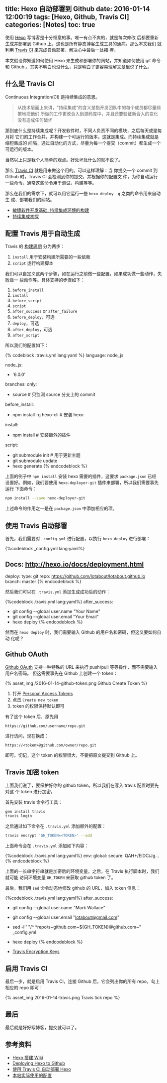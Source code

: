 title: Hexo 自动部署到 Github
date: 2016-01-14 12:00:19
tags: [Hexo, Github, Travis CI]
categories: [Notes]
toc: true
---

使用 [Hexo](http://hexo.io/) 写博客是十分惬意的事。唯一有点不爽的，就是每次修改
后都要重新生成并部署到 Github 上，这也是所有静态博客生成工具的通病。那么本文我们
就利用 [Travis CI](https://travis-ci.org/) 来完成自动部署，解决心中最后一处搔
痒。

本文假设你知道如何使用 Hexo 来生成和部署你的网站，并知道如何使用 git 命令和
Github 。其实不明白也没什么，只是明白了更容易理解文章里说了什么。

## 什么是 Travis CI

Continuous Integration(CI) 是持续集成的意思。

> 从技术层面上来讲，"持续集成"的含义是指开发团队中的每个成员都尽量频繁地把他们
> 所做的工作更改合入到源码库中，并且还要验证新合入的变化没有造成任何破坏

那到底什么是持续集成呢？开发软件时，不同人负责不同的模块，之后每天或是每月将
它们的工作合并，并构建一个可运行的版本，这就是集成。而持续集成就是缩短集成的
间隔，通过自动化的方式，尽量为每一个提交（commit）都生成一个可运行的版本。

当然以上只是我个人简单的观点。好处坏处什么的就不说了。

那么 [Travis CI](https://travis-ci.org/) 就是用来做这个用的。可以这样理解：当
你提交一个 commit 到 Github 时，Travis CI 会检测到你的提交，并根据你的配置文
件，为你自动运行一些命令，通常这些命令用于测试，构建等等。

那么在我们的需求下，就可以用它运行一些 `hexo deploy -g` 之类的命令用来自动生
成、部署我们的网站。

- [敏捷软件开发基础: 持续集成环境的构建](https://www.ibm.com/developerworks/cn/java/j-build/)
- [持续集成初探](http://www.cnblogs.com/helloIT/p/4923492.html)

## 配置 Travis 用于自动生成

Travis 的 [构建周期](https://docs.travis-ci.com/user/customizing-the-build/#The-Build-Lifecycle)
分为两步：

1. `install` 用于安装构建所需要的一些依赖
2. `script` 运行构建脚本

我们可以自定义这两个步骤，如在运行之前做一些配置，如果成功做一些动作，失败做一
些动作等。具体支持的步骤如下：

1. `before_install`
1. `install`
1. `before_script`
1. `script`
1. `after_success` or `after_failure`
1. `before_deploy`，可选
1. `deploy`，可选
1. `after_deploy`，可选
1. `after_script`

所以我们的配置如下：

{% codeblock .travis.yml lang:yaml %}
language: node_js

node_js:
- '6.0.0'

branches:
  only:
  - source                # 只监测 source 分支上的 commit

before_install:
- npm install -g hexo-cli # 安装 hexo

install:
- npm install             # 安装额外的插件

script:
- git submodule init      # 用于更新主题
- git submodule update
- hexo generate
{% endcodeblock %}

上面的例子中 `npm install` 安装 hexo 需要的插件，这要求 `package.json` 已经
设置好。例如，我们要使用 `hexo-deployer-git` 插件来部署，所以我们需要事先运行
下面命令：

```sh
npm install --save hexo-deployer-git
```

上述命令的作用之一是在 `package.json` 中添加相应的项。

## 使用 Travis 自动部署

首先，我们需要对 `_config.yml` 进行配置，以执行 `hexo deploy` 进行部署：

{%codeblock _config.yml lang:yaml%}
## Docs: http://hexo.io/docs/deployment.html
deploy:
  type: git
  repo: https://github.com/lotabout/lotabout.github.io
  branch: master
{% endcodeblock %}

然后我们可以在 `.travis.yml` 添加生成成功后的动作：

{%codeblock .travis.yml lang:yaml%}
after_success:
- git config --global user.name "Your Name"
- git config --global user.email "Your Email"
- hexo deploy
{% endcodeblock %}

然而在 `hexo deploy` 时，我们需要输入 Github 的用户名和密码，但这又要如何自动
化呢？

## Github OAuth

[Github
OAuth](https://github.com/blog/1270-easier-builds-and-deployments-using-git-over-https-and-oauth)
支持一种特殊的 URL 来执行 push/pull 等等操作，而不需要输入用户名密码。
但这需要事先在 Github 上创建一个 token：

{% asset_img /2016-01-14-github-token.png Github Create Token %}

1. 打开 [Personal Access Tokens](https://github.com/settings/tokens)
2. 点击 `Create new token`
3. token 的权限保持默认即可

有了这个 token 后，原先用

```
https://github.com/username/repo.git
```

进行访问，现在换成：

```
https://<token>@github.com/owner/repo.git
```

即可。切记，这个 token 的权限很大，不要把原文提交到 Github 上。

## Travis 加密 token

上面我们说了，要保护好你的 github token。所以我们在写入 travis 配置时要先对这
个 token 进行加密。

首先安装 travis 命令行工具：

```sh
gem install travis
travis login
```

之后通过如下命令在 `.travis.yml` 添加额外的配置：

```sh
travis encrypt 'GH_TOKEN=<TOKEN>' --add
```

上面命令会在 `.travis.yml` 添加如下内容：

{%codeblock .travis.yml lang:yaml%}
env:
  global:
    secure: QAH+/EIDC/Jg...
{% endcodeblock %}

上面的一长串字符串就是加密后的环境变量。之后，在 Travis 执行脚本时，我们就可能
访问环境变量 `GH_TOKEN` 来获取 github token 了。

最后，我们用 `sed` 命令动态地修改 github 的 URL，加入 token 信息：

{%codeblock .travis.yml lang:yaml%}
after_success:
- git config --global user.name "Mark Wallace"
- git config --global user.email "lotabout@gmail.com"
- sed -i'' "/^ *repo/s~github\.com~${GH_TOKEN}@github.com~" _config.yml
- hexo deploy
{% endcodeblock %}

- [Travis Encryption Keys](https://docs.travis-ci.com/user/encryption-keys/)

## 启用 Travis CI

最后一步，就是启用 Travis CI，连接 Github 后，它会列出你的所有 repo，勾上相应的 repo 即可：

{% asset_img 2016-01-14-travis.png Travis tick repo %}

## 最后

最后就是好好写博客，提交就可以了。

## 参考资料

- [Hexo 搭建 Wiki](http://www.jianshu.com/p/e7413116e9d4)
- [Deploying Hexo to Github](https://sazzer.github.io/blog/2015/05/04/Deploying-Hexo-to-Github-Pages-with-Travis/)
- [使用 Travis CI 自动部署 Hexo](https://xuanwo.org/2015/02/07/Travis-CI-Hexo-Autodeploy/)
- [本站实际使用的配置](https://github.com/lotabout/lotabout.github.io/tree/source)
